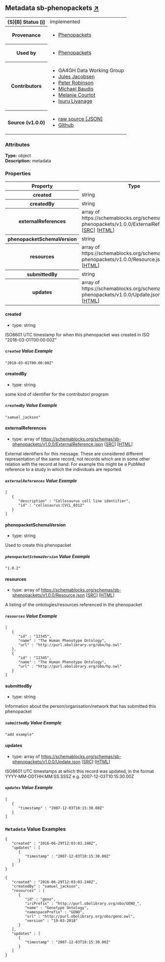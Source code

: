
<div id="schema-header-title">
  <h2>Metadata <span id="schema-header-title-project">sb-phenopackets <a href="https://github.com/ga4gh-schemablocks/sb-phenopackets" target="_BLANK">&nearr;</a></span> </h2>
</div>

<table id="schema-header-table">
  <tr>
    <th>{S}[B] Status <a href="https://schemablocks.org/about/sb-status-levels.html">[i]</a></th>
    <td><div id="schema-header-status">implemented</div></td>
  </tr>

  <tr>
    <th>Provenance</th>
    <td>
      <ul>
<li><a href="https://github.com/phenopackets/phenopacket-schema/blob/master/docs/metadata.rst">Phenopackets</a></li>
      </ul>
    </td>
  </tr>
  <tr>
    <th>Used by</th>
    <td>
      <ul>
<li><a href="https://github.com/phenopackets/phenopacket-schema/blob/master/docs/metadata.rst">Phenopackets</a></li>
      </ul>
    </td>
  </tr>

<!--more-->

  <tr>
    <th>Contributors</th>
    <td>
      <ul>
<li>GA4GH Data Working Group</li>
<li><a href="https://orcid.org/0000-0002-3265-15918">Jules Jacobsen</a></li>
<li><a href="https://orcid.org/0000-0002-0736-91998">Peter Robinson</a></li>
<li><a href="https://orcid.org/0000-0002-9903-4248">Michael Baudis</a></li>
<li><a href="https://orcid.org/0000-0002-9551-6370">Melanie Courtot</a></li>
<li><a href="https://orcid.org/0000-0002-4839-5158">Isuru Liyanage</a></li>
      </ul>
    </td>
  </tr>
  <tr>
    <th>Source (v1.0.0)</th>
    <td>
      <ul>
        <li><a href="current/MetaData.json" target="_BLANK">raw source [JSON]</a></li>
        <li><a href="https://github.com/ga4gh-schemablocks/sb-phenopackets/blob/master/schemas/MetaData.yaml" target="_BLANK">Github</a></li>
      </ul>
    </td>
  </tr>
</table>

<div id="schema-attributes-title">
  <h3>Attributes</h3>
</div>

  
__Type:__ object  
__Description:__ metadata


### Properties

<table id="schema-property-table">
  <tr>
    <th>Property</th>
    <th>Type</th>
  </tr>
  <tr>
    <th>created</th>
    <td>string</td>
  </tr>
  <tr>
    <th>createdBy</th>
    <td>string</td>
  </tr>
  <tr>
    <th>externalReferences</th>
    <td>array of https://schemablocks.org/schemas/sb-phenopackets/v1.0.0/ExternalReference.json [<a href="https://schemablocks.org/schemas/sb-phenopackets/v1.0.0/ExternalReference.json" target="_BLANK">SRC</a>] [<a href="https://schemablocks.org/schemas/sb-phenopackets/ExternalReference.html" target="_BLANK">HTML</a>]</td>
  </tr>
  <tr>
    <th>phenopacketSchemaVersion</th>
    <td>string</td>
  </tr>
  <tr>
    <th>resources</th>
    <td>array of https://schemablocks.org/schemas/sb-phenopackets/v1.0.0/Resource.json [<a href="https://schemablocks.org/schemas/sb-phenopackets/v1.0.0/Resource.json" target="_BLANK">SRC</a>] [<a href="https://schemablocks.org/schemas/sb-phenopackets/Resource.html" target="_BLANK">HTML</a>]</td>
  </tr>
  <tr>
    <th>submittedBy</th>
    <td>string</td>
  </tr>
  <tr>
    <th>updates</th>
    <td>array of https://schemablocks.org/schemas/sb-phenopackets/v1.0.0/Update.json [<a href="https://schemablocks.org/schemas/sb-phenopackets/v1.0.0/Update.json" target="_BLANK">SRC</a>] [<a href="https://schemablocks.org/schemas/sb-phenopackets/Update.html" target="_BLANK">HTML</a>]</td>
  </tr>

</table>


#### created

* type: string

ISO8601 UTC timestamp for when this phenopacket was created in ISO "2018-03-01T00:00:00Z"

##### `created` Value Example  

```
"2018-03-01T00:00:00Z"
```

#### createdBy

* type: string

some kind of identifier for the contributor/ program

##### `createdBy` Value Example  

```
"samuel_jackson"
```

#### externalReferences

* type: array of https://schemablocks.org/schemas/sb-phenopackets/v1.0.0/ExternalReference.json [<a href="https://schemablocks.org/schemas/sb-phenopackets/v1.0.0/ExternalReference.json" target="_BLANK">SRC</a>] [<a href="https://schemablocks.org/schemas/sb-phenopackets/ExternalReference.html" target="_BLANK">HTML</a>]

External identifiers for this message. These are considered different representation of the same record, not
records which are in some other relation with the record at hand. For example this might be a PubMed reference
to a study in which the individuals are reported.


##### `externalReferences` Value Example  

```
[
   {
      "description" : "Cellosaurus cell line identifier",
      "id" : "cellosaurus:CVCL_0312"
   }
]
```

#### phenopacketSchemaVersion

* type: string

Used to create this phenopacket

##### `phenopacketSchemaVersion` Value Example  

```
"1.0.2"
```

#### resources

* type: array of https://schemablocks.org/schemas/sb-phenopackets/v1.0.0/Resource.json [<a href="https://schemablocks.org/schemas/sb-phenopackets/v1.0.0/Resource.json" target="_BLANK">SRC</a>] [<a href="https://schemablocks.org/schemas/sb-phenopackets/Resource.html" target="_BLANK">HTML</a>]

A listing of the ontologies/resources referenced in the phenopacket


##### `resources` Value Example  

```
[
   {
      "id" : "12345",
      "name" : "The Human Phenotype Ontology",
      "url" : "http://purl.obolibrary.org/obo/hp.owl"
   },
   {
      "id" : "12345",
      "name" : "The Human Phenotype Ontology",
      "url" : "http://purl.obolibrary.org/obo/hp.owl"
   }
]
```

#### submittedBy

* type: string

Information about the person/organisation/network that has submitted this phenopacket


##### `submittedBy` Value Example  

```
"add example"
```

#### updates

* type: array of https://schemablocks.org/schemas/sb-phenopackets/v1.0.0/Update.json [<a href="https://schemablocks.org/schemas/sb-phenopackets/v1.0.0/Update.json" target="_BLANK">SRC</a>] [<a href="https://schemablocks.org/schemas/sb-phenopackets/Update.html" target="_BLANK">HTML</a>]

ISO8601 UTC timestamps at which this record was updated,
in the format YYYY-MM-DDTHH:MM:SS.SSSZ e.g. 2007-12-03T10:15:30.00Z


##### `updates` Value Example  

```
[
   {
      "timestamp" : "2007-12-03T10:15:30.00Z"
   }
]
```


### `Metadata` Value Examples  

```
{
   "created" : "2016-06-29T12:03:03.240Z",
   "updates" : [
      {
         "timestamp" : "2007-12-03T10:15:30.00Z"
      }
   ]
}
```
```
{
   "created" : "2016-06-29T12:03:03.240Z",
   "createdBy" : "samuel_jackson",
   "resources" : [
      {
         "id" : "geno",
         "iriPrefix" : "http://purl.obolibrary.org/obo/GENO_",
         "name" : "Genotype Ontology",
         "namespacePrefix" : "GENO",
         "url" : "http://purl.obolibrary.org/obo/geno.owl",
         "version" : "19-03-2018"
      }
   ],
   "updates" : [
      {
         "timestamp" : "2007-12-03T10:15:30.00Z"
      }
   ]
}
```

